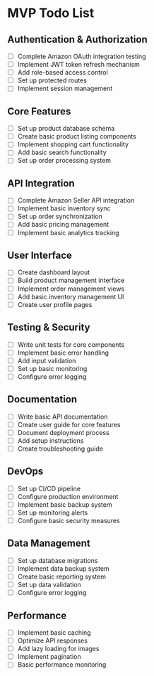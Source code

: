 # MVP Todo List

## Authentication & Authorization
- [ ] Complete Amazon OAuth integration testing
- [ ] Implement JWT token refresh mechanism
- [ ] Add role-based access control
- [ ] Set up protected routes
- [ ] Implement session management

## Core Features
- [ ] Set up product database schema
- [ ] Create basic product listing components
- [ ] Implement shopping cart functionality
- [ ] Add basic search functionality
- [ ] Set up order processing system

## API Integration
- [ ] Complete Amazon Seller API integration
- [ ] Implement basic inventory sync
- [ ] Set up order synchronization
- [ ] Add basic pricing management
- [ ] Implement basic analytics tracking

## User Interface
- [ ] Create dashboard layout
- [ ] Build product management interface
- [ ] Implement order management views
- [ ] Add basic inventory management UI
- [ ] Create user profile pages

## Testing & Security
- [ ] Write unit tests for core components
- [ ] Implement basic error handling
- [ ] Add input validation
- [ ] Set up basic monitoring
- [ ] Configure error logging

## Documentation
- [ ] Write basic API documentation
- [ ] Create user guide for core features
- [ ] Document deployment process
- [ ] Add setup instructions
- [ ] Create troubleshooting guide

## DevOps
- [ ] Set up CI/CD pipeline
- [ ] Configure production environment
- [ ] Implement basic backup system
- [ ] Set up monitoring alerts
- [ ] Configure basic security measures

## Data Management
- [ ] Set up database migrations
- [ ] Implement data backup system
- [ ] Create basic reporting system
- [ ] Set up data validation
- [ ] Configure error logging

## Performance
- [ ] Implement basic caching
- [ ] Optimize API responses
- [ ] Add lazy loading for images
- [ ] Implement pagination
- [ ] Basic performance monitoring

